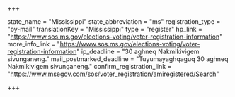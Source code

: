 +++

state_name = "Mississippi"
state_abbreviation = "ms"
registration_type = "by-mail"
translationKey = "Mississippi"
type = "register"
hp_link = "https://www.sos.ms.gov/elections-voting/voter-registration-information"
more_info_link = "https://www.sos.ms.gov/elections-voting/voter-registration-information"
ip_deadline = "30 aghneq Nakmikivigem sivunganeng."
mail_postmarked_deadline = "Tuyumayaghqaguq 30 aghneq Nakmikivigem sivunganeng."
confirm_registration_link = "https://www.msegov.com/sos/voter_registration/amiregistered/Search"

+++